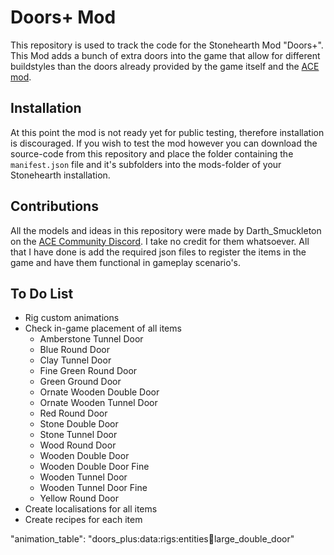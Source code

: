 # Doors+ Mod

This repository is used to track the code for the Stonehearth Mod "Doors+". This Mod adds a bunch of extra doors into the game that allow for different buildstyles than the doors already provided by the game itself and the [ACE mod](https://github.com/StonehearthACE-team/stonehearth_ace).

## Installation

At this point the mod is not ready yet for public testing, therefore installation is discouraged. If you wish to test the mod however you can download the source-code from this repository and place the folder containing the `manifest.json` file and it's subfolders into the mods-folder of your Stonehearth installation.

## Contributions

All the models and ideas in this repository were made by Darth_Smuckleton on the [ACE Community Discord](https://discord.gg/b3wHG34). I take no credit for them whatsoever. All that I have done is add the required json files to register the items in the game and have them functional in gameplay scenario's.

## To Do List

* Rig custom animations
* Check in-game placement of all items
  * Amberstone Tunnel Door
  * Blue Round Door
  * Clay Tunnel Door
  * Fine Green Round Door
  * Green Ground Door
  * Ornate Wooden Double Door
  * Ornate Wooden Tunnel Door
  * Red Round Door
  * Stone Double Door
  * Stone Tunnel Door
  * Wood Round Door
  * Wooden Double Door
  * Wooden Double Door Fine
  * Wooden Tunnel Door
  * Wooden Tunnel Door Fine
  * Yellow Round Door
* Create localisations for all items
* Create recipes for each item


"animation_table": "doors_plus:data:rigs:entities:construction:large_double_door"
